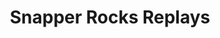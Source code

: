 ---
layout: child_layout/surfcams_replays
title: Snapper Rocks Replays
permalink: /surfcams/snapper-rocks/replays/
user_type: public
premium: false

live_path: /surfcams/snapper-rocks/
live_stream:
live_stream_image:
live_stream_playlist:

replays_path: /surfcams/snapper-rocks/replays/
replays_surfcam_id: 2

theme: theme-public
---